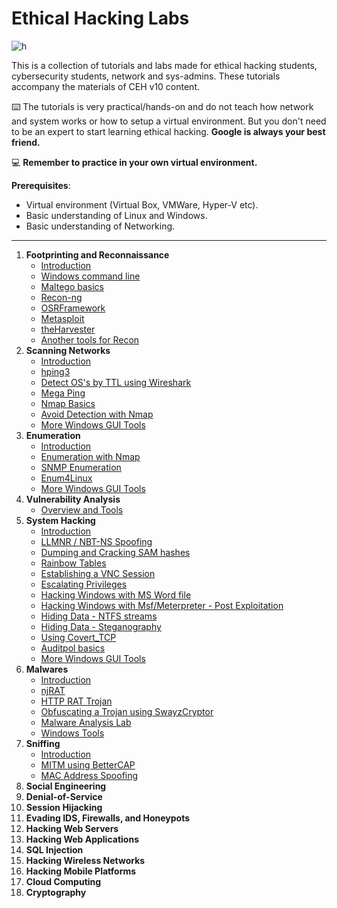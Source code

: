 # Ethical Hacking Labs
![h](https://gist.githubusercontent.com/Samsar4/62886aac358c3d484a0ec17e8eb11266/raw/89f706846f97cd3e59880dbc03e4f1d5f8023783/header-ehl.jpg)

This is a collection of tutorials and labs made for  ethical hacking students, cybersecurity students, network and sys-admins. These tutorials accompany the materials of CEH v10 content.

⌨️ The tutorials is very practical/hands-on and do not teach how network and system works or how to setup a virtual environment. But you don't need to be an expert to start learning ethical hacking. **Google is always your best friend.**

💻 **Remember to practice in your own virtual environment.**

**Prerequisites**:
* Virtual environment (Virtual Box, VMWare, Hyper-V etc).
* Basic understanding of Linux and Windows. 
* Basic understanding of Networking.
*** 
1. **Footprinting and Reconnaissance**
    * [Introduction](https://github.com/Samsar4/Ethical-Hacking-Labs/blob/master/1-Footprinting-and-Reconnaissance/0-What-is-Footprinting.md)
    * [Windows command line](https://github.com/Samsar4/Ethical-Hacking-Labs/blob/master/1-Footprinting-and-Reconnaissance/1-Windows-CommandLine.md)
    * [Maltego basics](https://github.com/Samsar4/Ethical-Hacking-Labs/blob/master/1-Footprinting-and-Reconnaissance/2-Maltego-Basics.md)
    * [Recon-ng](https://github.com/Samsar4/Ethical-Hacking-Labs/blob/master/1-Footprinting-and-Reconnaissance/3-Recon-ng.md)
    * [OSRFramework](https://github.com/Samsar4/Ethical-Hacking-Labs/blob/master/1-Footprinting-and-Reconnaissance/4-OSRFramework.md)
    * [Metasploit](https://github.com/Samsar4/Ethical-Hacking-Labs/blob/master/1-Footprinting-and-Reconnaissance/5-Metasploit-Basics.md)
    * [theHarvester](https://github.com/Samsar4/Ethical-Hacking-Labs/blob/master/1-Footprinting-and-Reconnaissance/6-theHarvester.md)
    * [Another tools for Recon](https://github.com/Samsar4/Ethical-Hacking-Labs/blob/master/1-Footprinting-and-Reconnaissance/7-Other-Tools.md)
2. **Scanning Networks**
    * [Introduction](https://github.com/Samsar4/Ethical-Hacking-Labs/blob/master/2-Scanning-Networks/0-Scanning-a-Target-Network.md)
    * [hping3](https://github.com/Samsar4/Ethical-Hacking-Labs/blob/master/2-Scanning-Networks/1-hping3.md)
    * [Detect OS's by TTL using Wireshark](https://github.com/Samsar4/Ethical-Hacking-Labs/blob/master/2-Scanning-Networks/2-TTL.md)
    * [Mega Ping](https://github.com/Samsar4/Ethical-Hacking-Labs/blob/master/2-Scanning-Networks/3-MegaPing.md)
    * [Nmap Basics](https://github.com/Samsar4/Ethical-Hacking-Labs/blob/master/2-Scanning-Networks/4-Nmap.md)
    * [Avoid Detection with Nmap](https://github.com/Samsar4/Ethical-Hacking-Labs/blob/master/2-Scanning-Networks/5-NmapDecoyIP.md)
    * [More Windows GUI Tools](https://github.com/Samsar4/Ethical-Hacking-Labs/blob/master/2-Scanning-Networks/6-WindowsTools.md)
3. **Enumeration**
    * [Introduction](https://github.com/Samsar4/Ethical-Hacking-Labs/blob/master/3-Enumeration/0-Introduction.md)
    * [Enumeration with Nmap](https://github.com/Samsar4/Ethical-Hacking-Labs/blob/master/3-Enumeration/1-Enumerating-with-Nmap.md)
    * [SNMP Enumeration](https://github.com/Samsar4/Ethical-Hacking-Labs/blob/master/3-Enumeration/2-SNMP-Enumeration.md)
    * [Enum4Linux](https://github.com/Samsar4/Ethical-Hacking-Labs/blob/master/3-Enumeration/3-Enum4linux-Win-and-Samba-Enumeration.md)
    * [More Windows GUI Tools](https://github.com/Samsar4/Ethical-Hacking-Labs/blob/master/3-Enumeration/4-Windows-EnumerationTools.md)
4. **Vulnerability Analysis**
    * [Overview and Tools](https://github.com/Samsar4/Ethical-Hacking-Labs/blob/master/4-Vulnerability-Analysis/Overview-and-Tools.md) 
5. **System Hacking**
    * [Introduction](https://github.com/Samsar4/Ethical-Hacking-Labs/blob/master/5-System-Hacking/0-Introduction.md)
    * [LLMNR / NBT-NS Spoofing](https://github.com/Samsar4/Ethical-Hacking-Labs/blob/master/5-System-Hacking/1-LLMNR-NBT-NS.md)
    * [Dumping and Cracking SAM hashes](https://github.com/Samsar4/Ethical-Hacking-Labs/blob/master/5-System-Hacking/2-SAM-Hashes.md)
    * [Rainbow Tables](https://github.com/Samsar4/Ethical-Hacking-Labs/blob/master/5-System-Hacking/3-Rainbow-tables.md)
    * [Establishing a VNC Session](https://github.com/Samsar4/Ethical-Hacking-Labs/blob/master/5-System-Hacking/4-VNC-Session.md)
    * [Escalating Privileges](https://github.com/Samsar4/Ethical-Hacking-Labs/blob/master/5-System-Hacking/5-Escalating-Privileges.md)
    * [Hacking Windows with MS Word file](https://github.com/Samsar4/Ethical-Hacking-Labs/blob/master/5-System-Hacking/6-Hacking-Windows-with-Doc-file.md)
    * [Hacking Windows with Msf/Meterpreter - Post Exploitation](https://github.com/Samsar4/Ethical-Hacking-Labs/blob/master/5-System-Hacking/7-Hacking-Windows-with-Metasploit-PostExploitation.md)
    * [Hiding Data - NTFS streams](https://github.com/Samsar4/Ethical-Hacking-Labs/blob/master/5-System-Hacking/8-NTFS-Streams.md)
    * [Hiding Data - Steganography](https://github.com/Samsar4/Ethical-Hacking-Labs/blob/master/5-System-Hacking/9-Steganography.md)
    * [Using Covert_TCP](https://github.com/Samsar4/Ethical-Hacking-Labs/blob/master/5-System-Hacking/10-Covert_TCP.md)
    * [Auditpol basics](https://github.com/Samsar4/Ethical-Hacking-Labs/blob/master/5-System-Hacking/11-Auditpol.md)
    * [More Windows GUI Tools](https://github.com/Samsar4/Ethical-Hacking-Labs/blob/master/5-System-Hacking/12-WindowsTools.md)
6. **Malwares** 
    * [Introduction](https://github.com/Samsar4/Ethical-Hacking-Labs/blob/master/6-Malware/0-Introduction.md)
    * [njRAT](https://github.com/Samsar4/Ethical-Hacking-Labs/blob/master/6-Malware/1-Using-njRAT.md)
    * [HTTP RAT Trojan](https://github.com/Samsar4/Ethical-Hacking-Labs/blob/master/6-Malware/2-HTTP-Trojan.md)
    * [Obfuscating a Trojan using SwayzCryptor](https://github.com/Samsar4/Ethical-Hacking-Labs/blob/master/6-Malware/3-Obfuscating-Trojan-SwayzCryptor.md)
    * [Malware Analysis Lab](https://github.com/Samsar4/Ethical-Hacking-Labs/blob/master/6-Malware/4-Malware-Analysis-Lab.md)
    * [Windows Tools](https://github.com/Samsar4/Ethical-Hacking-Labs/blob/master/6-Malware/5-Windows-Tools.md)
7. **Sniffing**
    * [Introduction](https://github.com/Samsar4/Ethical-Hacking-Labs/blob/master/7-Sniffing/0-Introduction.md)
    * [MITM using BetterCAP](https://github.com/Samsar4/Ethical-Hacking-Labs/blob/master/7-Sniffing/1-MITM-with-Bettercap.md)
    * [MAC Address Spoofing](https://github.com/Samsar4/Ethical-Hacking-Labs/blob/master/7-Sniffing/2-Spoofing-MAC-address.md)
8. **Social Engineering**
9. **Denial-of-Service**
10. **Session Hijacking**
11. **Evading IDS, Firewalls, and Honeypots**
12. **Hacking Web Servers**
13. **Hacking Web Applications**
14. **SQL Injection**
15. **Hacking Wireless Networks**
16. **Hacking Mobile Platforms**
17. **Cloud Computing**
18. **Cryptography**
